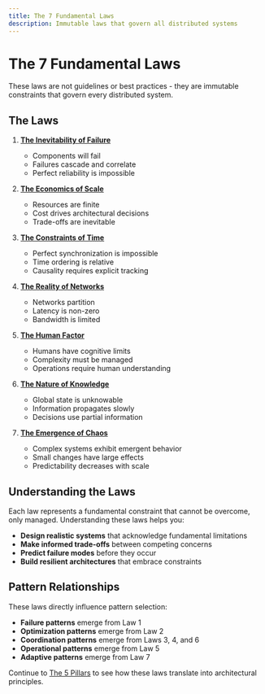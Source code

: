 ```yaml
---
title: The 7 Fundamental Laws
description: Immutable laws that govern all distributed systems
---
```


# The 7 Fundamental Laws

These laws are not guidelines or best practices - they are immutable constraints that govern every distributed system.

## The Laws

1. **[The Inevitability of Failure](laws/correlated-failure.md)**
   - Components will fail
   - Failures cascade and correlate
   - Perfect reliability is impossible

2. **[The Economics of Scale](laws/economic-reality.md)**
   - Resources are finite
   - Cost drives architectural decisions
   - Trade-offs are inevitable

3. **[The Constraints of Time](laws/temporal-constraints.md)**
   - Perfect synchronization is impossible
   - Time ordering is relative
   - Causality requires explicit tracking

4. **[The Reality of Networks](laws/asynchronous-reality.md)**
   - Networks partition
   - Latency is non-zero
   - Bandwidth is limited

5. **[The Human Factor](laws/cognitive-load.md)**
   - Humans have cognitive limits
   - Complexity must be managed
   - Operations require human understanding

6. **[The Nature of Knowledge](laws/distributed-knowledge.md)**
   - Global state is unknowable
   - Information propagates slowly
   - Decisions use partial information

7. **[The Emergence of Chaos](laws/emergent-chaos.md)**
   - Complex systems exhibit emergent behavior
   - Small changes have large effects
   - Predictability decreases with scale

## Understanding the Laws

Each law represents a fundamental constraint that cannot be overcome, only managed. Understanding these laws helps you:

- **Design realistic systems** that acknowledge fundamental limitations
- **Make informed trade-offs** between competing concerns
- **Predict failure modes** before they occur
- **Build resilient architectures** that embrace constraints

## Pattern Relationships

These laws directly influence pattern selection:

- **Failure patterns** emerge from Law 1
- **Optimization patterns** emerge from Law 2
- **Coordination patterns** emerge from Laws 3, 4, and 6
- **Operational patterns** emerge from Law 5
- **Adaptive patterns** emerge from Law 7

Continue to [The 5 Pillars](../pillars/) to see how these laws translate into architectural principles.

